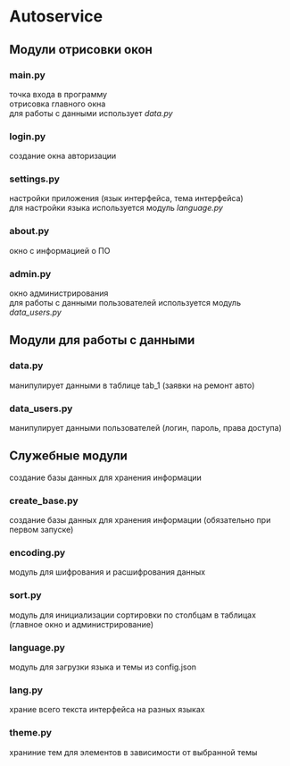 # Autoservice

## Модули отрисовки окон

### main.py
точка входа в программу <br>
отрисовка главного окна <br>
для работы с данными использует *data.py*

### login.py
создание окна авторизации

### settings.py
настройки приложения (язык интерфейса, тема интерфейса) <br>
для настройки языка используется модуль *language.py*

### about.py
окно с информацией о ПО

### admin.py
окно администрирования <br>
для работы с данными пользователей используется модуль *data_users.py*

## Модули для работы с данными

### data.py
манипулирует данными в таблице tab_1 (заявки на ремонт авто)

### data_users.py
манипулирует данными пользователей (логин, пароль, права доступа)

## Служебные модули
создание базы данных для хранения информации

### create_base.py
создание базы данных для хранения информации (обязательно при первом запуске)

### encoding.py
модуль для шифрования и расшифрования данных

### sort.py
модуль для инициализации сортировки по столбцам в таблицах (главное окно и администрирование)

### language.py
модуль для загрузки языка и темы из config.json

### lang.py
храние всего текста интерфейса на разных языках

### theme.py
храниние тем для элементов в зависимости от выбранной темы